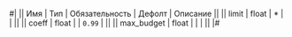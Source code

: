 
#|
|| Имя | Тип | Обязательность | Дефолт | Описание ||
|| limit | float | * |  |  ||
|| coeff | float |  | `0.99` |  ||
|| max_budget | float |  |  |  ||
|#